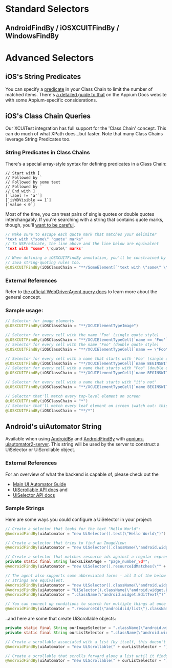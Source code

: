 # Standard Selectors

## AndroidFindBy / iOSXCUITFindBy / WindowsFindBy

# Advanced Selectors

## iOS's String Predicates

You can specify a [predicate](https://developer.apple.com/documentation/foundation/nspredicate)
in your Class Chain to limit the number of matched items. There's
[a detailed guide to that](https://appium.io/docs/en/writing-running-appium/ios/ios-predicate/index.html)
on the Appium Docs website with some Appium-specific considerations.

## iOS's Class Chain Queries

Our XCUiTest integration has full support for the 'Class Chain' concept. This
can do much of what XPath does...but faster. Note that many Class Chains leverage
String Predicates too.

### String Predicates in Class Chains

There's a special array-style syntax for defining predicates in a Class Chain:

```
// Start with [
// Followed by `
// Followed by some text
// Followed by `
// End with ]
[`label != 'a'`]
[`isWDVisible == 1`]
[`value < 0`]
```

Most of the time, you can treat pairs of single quotes or double quotes
interchangably. If you're searching with a string that contains quote marks,
though, you'll [want to be careful](https://stackoverflow.com/q/14116217).

```c
// Make sure to escape each quote mark that matches your delimiter
"text with \"some\" 'quote' marks"
// To NSPredicate, the line above and the line below are equivalent
'text with "some" \'quote\' marks'
```
```java
// When defining a iOSXCUITFindBy annotation, you'll be constrained by the
// Java string-quoting rules too.
@iOSXCUITFindBy(iOSClassChain = "**/SomeElement[`'text with \"some\" \\\'quote\\\' marks'`]")
```

### External References

Refer to [the official WebDriverAgent query docs](https://github.com/facebookarchive/WebDriverAgent/wiki/Class-Chain-Queries-Construction-Rules)
to learn more about the general concept.

### Sample usage:

```java
// Selector for image elements
@iOSXCUITFindBy(iOSClassChain = "**/XCUIElementTypeImage")

// Selector for every cell with the name 'Foo' (single quote style)
@iOSXCUITFindBy(iOSClassChain = "**/XCUIElementTypeCell[`name == 'Foo'`]")
// Selector for every cell with the name "Foo" (double quote style)
@iOSXCUITFindBy(iOSClassChain = "**/XCUIElementTypeCell[`name == \"Foo\"`]")

// Selector for every cell with a name that starts with 'Foo' (single quote style)
@iOSXCUITFindBy(iOSClassChain = "**/XCUIElementTypeCell[`name BEGINSWITH 'Foo'`]")
// Selector for every cell with a name that starts with "Foo" (double quote style)
@iOSXCUITFindBy(iOSClassChain = "**/XCUIElementTypeCell[`name BEGINSWITH \"Foo\"`]")

// Selector for every cell with a name that starts with "it's not"
@iOSXCUITFindBy(iOSClassChain = "**/XCUIElementTypeCell[`name BEGINSWITH \"it's not\"`]")

// Selector that'll match every top-level element on screen
@iOSXCUITFindBy(iOSClassChain = "*")
// Selector that'll match every leaf element on screen (watch out: this can be SLOW)
@iOSXCUITFindBy(iOSClassChain = "**/*")
```

## Android's uiAutomator String

Available when using [AndroidBy](AndroidBy) and [AndroidFindBy](AndroidFindBy) with
[appium-uiautomator2-server](https://github.com/appium/appium-uiautomator2-server). This
string will be used by the server to construct a UiSelector or UiScrollable object.

### External References

For an overview of what the backend is capable of, please check out the

* [Main UI Automator Guide](https://developer.android.com/training/testing/ui-automator)
* [UiScrollable API docs](https://developer.android.com/reference/androidx/test/uiautomator/UiScrollable)
and
* [UiSelector API docs](https://developer.android.com/reference/androidx/test/uiautomator/UiSelector)

### Sample Strings

Here are some ways you could configure a UiSelector in your project:

```java
// Create a selector that looks for the text "Hello World":
@AndroidFindBy(uiAutomator = "new UiSelector().text(\"Hello World\")")

// Create a selector that tries to find an ImageView:
@AndroidFindBy(uiAutomator = "new UiSelector().className(\"android.widget.ImageView\")")

// Create a selector that matches resource ids against a regular expression:
private static final String looksLikeAPage = "page_number_\d*";
@AndroidFindBy(uiAutomator = "new UiSelector().resourceIdMatches(\"" + looksLikeAPage + "\")")

// The agent also supports some abbreviated forms - all 3 of the below
// strings are equivalent.
@AndroidFindBy(uiAutomator = "new UiSelector().className(\"android.widget.EditText\")")
@AndroidFindBy(uiAutomator = "UiSelector().className(\"android.widget.EditText\")")
@AndroidFindBy(uiAutomator = ".className(\"android.widget.EditText\")")

// You can connect up conditions to search for multiple things at once
@AndroidFindBy(uiAutomator = ".resourceId(\"android:id/list\").classNameMatches(\"\.*RecyclerView\").index(3)")
```

..and here are some that create UiScrollable objects:

```java
private static final String ourImageSelector = ".className(\"android.widget.ImageView\")";
private static final String ourListSelector = ".className(\"android.widget.ListView\")";

// Create a scrollable associated with a list (by itself, this doesn't do anything useful...)
@AndroidFindBy(uiAutomator = "new UiScrollable(" + ourListSelector + ")")

// Create a scrollable that scrolls forward along a list until it finds an ImageView:
@AndroidFindBy(uiAutomator = "new UiScrollable(" + ourListSelector + ").scrollIntoView(" + ourImageSelector + ")")

```
